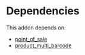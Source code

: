 # Dependencies

This addon depends on:

- [point_of_sale](https://github.com/bringout/oca-ocb-sale/tree/3531a720906f8e17d5fa4dafe32471b2aada3721/odoo-bringout-oca-ocb-point_of_sale)
- [product_multi_barcode](https://github.com/bringout/oca-warehouse)
